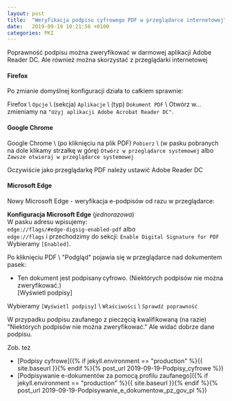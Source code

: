 ```yaml
---
layout: post
title:  "Weryfikacja podpisu cyfrowego PDF w przeglądarce internetowej"
date:   2019-09-19 10:21:56 +0100
categories: PKI
---
```


Poprawność podpisu można zweryfikować w darmowej aplikacji Adobe Reader DC. Ale również można skorzystać z przeglądarki internetowej

#### Firefox

Po zmianie domyślnej konfiguracji działa to całkiem sprawnie:

Firefox \ `Opcje` \ (sekcja) `Aplikacje` \ (typ) `Dokument PDF` \ Otwórz w... zmieniamy na `"Użyj aplikacji Adobe Acrobat Reader DC"`.

#### Google Chrome

Google Chrome \ (po kliknięciu na plik PDF) `Pobierz` \ (w pasku pobranych na dole klikamy strzałkę w górę) `Otwórz w przeglądarce systemowej` albo `Zawsze otwieraj w przeglądarce systemowej`

Oczywiście jako przeglądarkę PDF należy ustawić Adobe Reader DC

#### Microsoft Edge

Nowy Microsoft Edge - weryfikacja e-podpisów od razu w przeglądarce:

**Konfiguracja Microsoft Edge** (*jednorazowa*)  
W pasku adresu wpisujemy:  
`edge://flags/#edge-digsig-enabled-pdf` albo  
`edge://flags` i przechodzimy do sekcji: `Enable Digital Signature for PDF`  
Wybieramy `[Enabled]`.

Po kliknięciu PDF \ "Podgląd" pojawia się w przeglądarce nad dokumentem pasek: 
* Ten dokument jest podpisany cyfrowo. (Niektórych podpisów nie można zweryfikować.)  
[Wyświetl podpisy]

Wybieramy `[Wyświetl podpisy]` \ `Właściwości` \ `Sprawdź poprawność`

W przypadku podpisu zaufanego z pieczęcią kwalifikowaną (na razie) "Niektórych podpisów nie można zweryfikować." Ale widać dobrze dane podpisu.


Zob. też 
* [Podpisy cyfrowe]({% if jekyll.environment == "production" %}{{ site.baseurl }}{% endif %}{% post_url 2019-09-19-Podpisy_cyfrowe %})
* [Podpisywanie e-dokumentów za pomocą profilu zaufanego]({% if jekyll.environment == "production" %}{{ site.baseurl }}{% endif %}{% post_url 2019-09-19-Podpisywanie_e_dokumentow_pz_gov_pl %})

